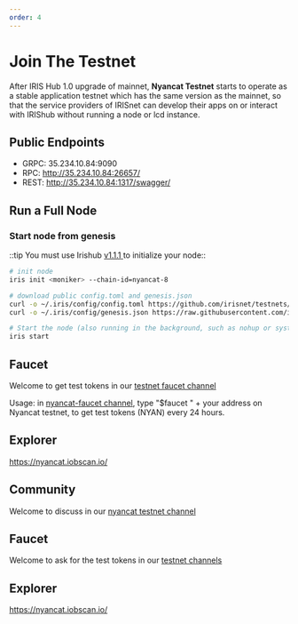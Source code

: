 ```yaml
---
order: 4
---
```


# Join The Testnet

After IRIS Hub 1.0 upgrade of mainnet, **Nyancat Testnet** starts to operate as a stable application testnet which has the same version as the mainnet, so that the service providers of IRISnet can develop their apps on or interact with IRIShub without running a node or lcd instance.

## Public Endpoints

- GRPC: 35.234.10.84:9090
- RPC: http://35.234.10.84:26657/
- REST: http://35.234.10.84:1317/swagger/



## Run a Full Node

### Start node from genesis
::tip 
You must use Irishub [v1.1.1](https://github.com/irisnet/irishub/releases/tag/v1.1.1)[ ](https://github.com/irisnet/irishub/releases/tag/v1.0.1) to initialize your node::

```bash
# init node
iris init <moniker> --chain-id=nyancat-8

# download public config.toml and genesis.json
curl -o ~/.iris/config/config.toml https://github.com/irisnet/testnets/blob/master/nyancat/config/config.toml
curl -o ~/.iris/config/genesis.json https://raw.githubusercontent.com/irisnet/testnets/master/nyancat/config/genesis.json

# Start the node (also running in the background, such as nohup or systemd)
iris start
```



## Faucet

Welcome to get test tokens in our [testnet faucet channel](https://discord.gg/Z6PXeTb5Mt) 

Usage: in [nyancat-faucet channel](https://discord.gg/Z6PXeTb5Mt), type "$faucet " + your address on Nyancat testnet, to get test tokens (NYAN) every 24 hours.

## Explorer

<https://nyancat.iobscan.io/>

## Community

Welcome to discuss in our [nyancat testnet channel](https://discord.gg/9cSt7MX2fn) 

## Faucet

Welcome to ask for the test tokens in our [testnet channels](https://discord.gg/9cSt7MX2fn)

## Explorer

<https://nyancat.iobscan.io/>
